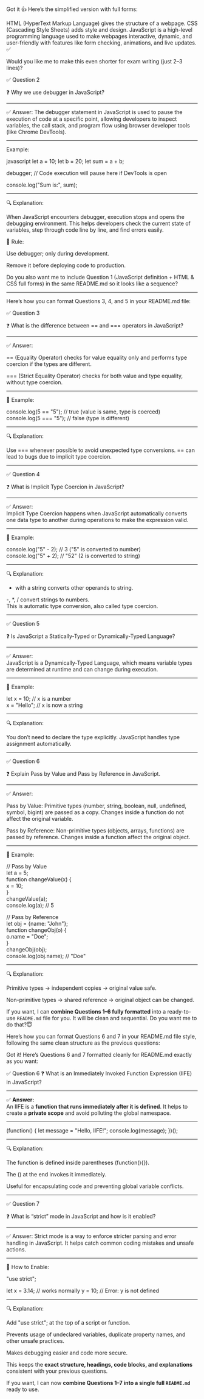 Got it 👍 Here’s the simplified version with full forms:

HTML (HyperText Markup Language) gives the structure of a webpage.
CSS (Cascading Style Sheets) adds style and design.
JavaScript is a high-level programming language used to make webpages interactive, dynamic, and user-friendly with features like form checking, animations, and live updates. ✅

Would you like me to make this even shorter for exam writing (just 2–3 lines)?

✅ Question 2

❓ Why we use debugger in JavaScript?


---

✅ Answer:
The debugger statement in JavaScript is used to pause the execution of code at a specific point, allowing developers to inspect variables, the call stack, and program flow using browser developer tools (like Chrome DevTools).


---

Example:

javascript
let a = 10;
let b = 20;
let sum = a + b;

debugger; // Code execution will pause here if DevTools is open

console.log("Sum is:", sum);


---

🔍 Explanation:

When JavaScript encounters debugger, execution stops and opens the debugging environment. This helps developers check the current state of variables, step through code line by line, and find errors easily.

📘 Rule:

Use debugger; only during development.

Remove it before deploying code to production.

Do you also want me to include Question 1 (JavaScript definition + HTML & CSS full forms) in the same README.md so it looks like a sequence?


---

Here’s how you can format Questions 3, 4, and 5 in your README.md file:

✅ Question 3

❓ What is the difference between == and === operators in JavaScript?


---

✅ Answer:

== (Equality Operator) checks for value equality only and performs type coercion if the types are different.

=== (Strict Equality Operator) checks for both value and type equality, without type coercion.



---

🔹 Example:

console.log(5 == "5");  // true (value is same, type is coerced)  
console.log(5 === "5"); // false (type is different)  
  
  
---  
  
🔍 Explanation:  
  
Use === whenever possible to avoid unexpected type conversions. == can lead to bugs due to implicit type coercion.  
  
  
---  
  
✅ Question 4  
  
❓ What is Implicit Type Coercion in JavaScript?  
  
  
---  
  
✅ Answer:  
Implicit Type Coercion happens when JavaScript automatically converts one data type to another during operations to make the expression valid.  
  
  
---  
  
🔹 Example:  
  
console.log("5" - 2);  // 3  ("5" is converted to number)  
console.log("5" + 2);  // "52" (2 is converted to string)  
  
  
---  
  
🔍 Explanation:  
  
+ with a string converts other operands to string.  
  
-, *, / convert strings to numbers.  
This is automatic type conversion, also called type coercion.  
  
  
  
---  
  
✅ Question 5  
  
❓ Is JavaScript a Statically-Typed or Dynamically-Typed Language?  
  
  
---  
  
✅ Answer:  
JavaScript is a Dynamically-Typed Language, which means variable types are determined at runtime and can change during execution.  
  
  
---  
  
🔹 Example:  
  
let x = 10;    // x is a number  
x = "Hello";   // x is now a string  
  
  
---  
  
🔍 Explanation:  
  
You don’t need to declare the type explicitly. JavaScript handles type assignment automatically.  
  
  
---  
  
✅ Question 6  
  
❓ Explain Pass by Value and Pass by Reference in JavaScript.  
  
  
---  
  
✅ Answer:  
  
Pass by Value: Primitive types (number, string, boolean, null, undefined, symbol, bigint) are passed as a copy. Changes inside a function do not affect the original variable.  
  
Pass by Reference: Non-primitive types (objects, arrays, functions) are passed by reference. Changes inside a function affect the original object.  
  
  
  
---  
  
🔹 Example:  
  
// Pass by Value  
let a = 5;  
function changeValue(x) {  
    x = 10;  
}  
changeValue(a);  
console.log(a); // 5  
  
// Pass by Reference  
let obj = {name: "John"};  
function changeObj(o) {  
    o.name = "Doe";  
}  
changeObj(obj);  
console.log(obj.name); // "Doe"  
  
  
---  
  
🔍 Explanation:  
  
Primitive types → independent copies → original value safe.  
  
Non-primitive types → shared reference → original object can be changed.  
  
  
If you want, I can **combine Questions 1–6 fully formatted** into a ready-to-use `README.md` file for you. It will be clean and sequential. Do you want me to do that?😇







Here’s how you can format Questions 6 and 7 in your README.md file style, following the same clean structure as the previous questions:







Got it! Here’s Questions 6 and 7 formatted cleanly for README.md exactly as you want:

✅ Question 6
❓ What is an Immediately Invoked Function Expression (IIFE) in JavaScript?

---

✅ **Answer:**  
An IIFE is a **function that runs immediately after it is defined**. It helps to create a **private scope** and avoid polluting the global namespace.

---

(function() {
    let message = "Hello, IIFE!";
    console.log(message);
})();


---

🔍 Explanation:

The function is defined inside parentheses (function(){}).

The () at the end invokes it immediately.

Useful for encapsulating code and preventing global variable conflicts.



---

✅ Question 7

❓ What is “strict” mode in JavaScript and how is it enabled?


---

✅ Answer:
Strict mode is a way to enforce stricter parsing and error handling in JavaScript. It helps catch common coding mistakes and unsafe actions.


---

🔹 How to Enable:

"use strict";

let x = 3.14; // works normally
y = 10;       // Error: y is not defined


---

🔍 Explanation:

Add "use strict"; at the top of a script or function.

Prevents usage of undeclared variables, duplicate property names, and other unsafe practices.

Makes debugging easier and code more secure.


This keeps the **exact structure, headings, code blocks, and explanations** consistent with your previous questions.  

If you want, I can now **combine Questions 1–7 into a single full `README.md`** ready to use.

